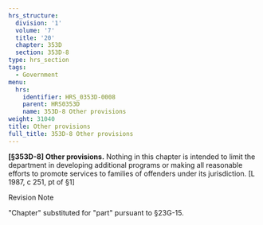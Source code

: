 ```yaml
---
hrs_structure:
  division: '1'
  volume: '7'
  title: '20'
  chapter: 353D
  section: 353D-8
type: hrs_section
tags:
  - Government
menu:
  hrs:
    identifier: HRS_0353D-0008
    parent: HRS0353D
    name: 353D-8 Other provisions
weight: 31040
title: Other provisions
full_title: 353D-8 Other provisions
---
```

**[§353D-8] Other provisions.** Nothing in this chapter is intended to limit the department in developing additional programs or making all reasonable efforts to promote services to families of offenders under its jurisdiction. [L 1987, c 251, pt of §1]

Revision Note

"Chapter" substituted for "part" pursuant to §23G-15.